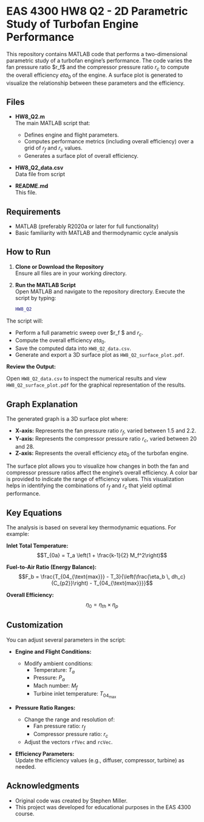 # EAS 4300 HW8 Q2 - 2D Parametric Study of Turbofan Engine Performance

This repository contains MATLAB code that performs a two-dimensional parametric study of a turbofan engine’s performance. The code varies the fan pressure ratio $r_f\$ and the compressor pressure ratio $r_c$ to compute the overall efficiency $eta_0$ of the engine. A surface plot is generated to visualize the relationship between these parameters and the efficiency.

## Files

- **HW8_Q2.m**  
  The main MATLAB script that:
  - Defines engine and flight parameters.
  - Computes performance metrics (including overall efficiency) over a grid of $r_f$ and $r_c$ values.
  - Generates a surface plot of overall efficiency.
  
- **HW8_Q2_data.csv**  
Data file from script

- **README.md**  
  This file.

## Requirements

- MATLAB (preferably R2020a or later for full functionality)
- Basic familiarity with MATLAB and thermodynamic cycle analysis

## How to Run

1. **Clone or Download the Repository**  
   Ensure all files are in your working directory.

2. **Run the MATLAB Script**  
   Open MATLAB and navigate to the repository directory. Execute the script by typing:
   ```matlab
   HW8_Q2

The script will:

- Perform a full parametric sweep over $r_f $ and $r_c$.
- Compute the overall efficiency $eta_0$.
- Save the computed data into `HW8_Q2_data.csv`.
- Generate and export a 3D surface plot as `HW8_Q2_surface_plot.pdf`.

**Review the Output:**

Open `HW8_Q2_data.csv` to inspect the numerical results and view `HW8_Q2_surface_plot.pdf` for the graphical representation of the results.

## Graph Explanation

The generated graph is a 3D surface plot where:
- **X-axis:** Represents the fan pressure ratio $r_f$, varied between 1.5 and 2.2.  
- **Y-axis:** Represents the compressor pressure ratio $r_c$, varied between 20 and 28.
- **Z-axis:** Represents the overall efficiency $eta_0$ of the turbofan engine.

The surface plot allows you to visualize how changes in both the fan and compressor pressure ratios affect the engine’s overall efficiency. A color bar is provided to indicate the range of efficiency values. This visualization helps in identifying the combinations of $r_f$ and $r_c$ that yield optimal performance.

## Key Equations

The analysis is based on several key thermodynamic equations. For example:

**Inlet Total Temperature:**
$$T_{0a} = T_a \left(1 + \frac{k-1}{2} M_f^2\right)$$

**Fuel-to-Air Ratio (Energy Balance):**
$$F_b = \frac{T_{04_{\text{max}}} - T_3}{\left(\frac{\eta_b \, dh_c}{C_{p2}}\right) - T_{04_{\text{max}}}}$$

**Overall Efficiency:**
$$\eta_0 = \eta_{th} \times \eta_p$$

## Customization

You can adjust several parameters in the script:
- **Engine and Flight Conditions:**  
  - Modify ambient conditions:  
    - Temperature: $T_a$  
    - Pressure: $P_a$  
    - Mach number: $M_f$  
    - Turbine inlet temperature: $T_{04_{\text{max}}}$  

- **Pressure Ratio Ranges:**  
  - Change the range and resolution of:  
    - Fan pressure ratio: $r_f$  
    - Compressor pressure ratio: $r_c$  
  - Adjust the vectors `rfVec` and `rcVec`.

- **Efficiency Parameters:**  
  Update the efficiency values (e.g., diffuser, compressor, turbine) as needed.

## Acknowledgments

- Original code was created by Stephen Miller.
- This project was developed for educational purposes in the EAS 4300 course.
